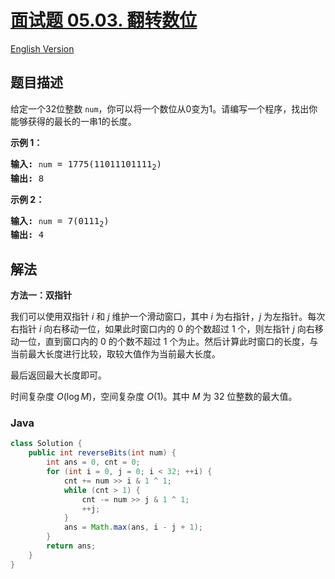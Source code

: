 # [面试题 05.03. 翻转数位](https://leetcode.cn/problems/reverse-bits-lcci)

[English Version](/lcci/05.03.Reverse%20Bits/README_EN.md)

## 题目描述

<!-- 这里写题目描述 -->
<p>给定一个32位整数 <code>num</code>，你可以将一个数位从0变为1。请编写一个程序，找出你能够获得的最长的一串1的长度。</p>
<p><strong>示例 1：</strong></p>
<pre><strong>输入:</strong> <code>num</code> = 1775(11011101111<sub>2</sub>)
<strong>输出:</strong> 8
</pre>
<p><strong>示例 2：</strong></p>
<pre><strong>输入:</strong> <code>num</code> = 7(0111<sub>2</sub>)
<strong>输出:</strong> 4
</pre>

## 解法

**方法一：双指针**

我们可以使用双指针 $i$ 和 $j$ 维护一个滑动窗口，其中 $i$ 为右指针，$j$ 为左指针。每次右指针 $i$ 向右移动一位，如果此时窗口内的 $0$ 的个数超过 $1$ 个，则左指针 $j$ 向右移动一位，直到窗口内的 $0$ 的个数不超过 $1$ 个为止。然后计算此时窗口的长度，与当前最大长度进行比较，取较大值作为当前最大长度。

最后返回最大长度即可。

时间复杂度 $O(\log M)$，空间复杂度 $O(1)$。其中 $M$ 为 $32$ 位整数的最大值。

### **Java**

```java
class Solution {
    public int reverseBits(int num) {
        int ans = 0, cnt = 0;
        for (int i = 0, j = 0; i < 32; ++i) {
            cnt += num >> i & 1 ^ 1;
            while (cnt > 1) {
                cnt -= num >> j & 1 ^ 1;
                ++j;
            }
            ans = Math.max(ans, i - j + 1);
        }
        return ans;
    }
}
```
